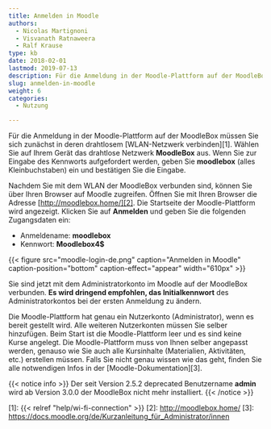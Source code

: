 ```yaml
---
title: Anmelden in Moodle
authors:
  - Nicolas Martignoni
  - Visvanath Ratnaweera
  - Ralf Krause
type: kb
date: 2018-02-01
lastmod: 2019-07-13
description: Für die Anmeldung in der Moodle-Plattform auf der MoodleBox müssen Sie sich zunächst in deren drahtlosem WLAN-Netzwerk verbinden, dann http://moodlebox.home/ öffnen
slug: anmelden-in-moodle
weight: 6
categories:
  - Nutzung

---
```

Für die Anmeldung in der Moodle-Plattform auf der MoodleBox müssen Sie sich zunächst in deren drahtlosem [WLAN-Netzwerk verbinden][1]. Wählen Sie auf Ihrem Gerät das drahtlose Netzwerk __MoodleBox__ aus. Wenn Sie zur Eingabe des Kennworts aufgefordert werden, geben Sie __moodlebox__ (alles Kleinbuchstaben) ein und bestätigen Sie die Eingabe.

Nachdem Sie mit dem WLAN der MoodleBox verbunden sind, können Sie über Ihren Browser auf Moodle zugreifen. Öffnen Sie mit Ihren Browser die Adresse [http://moodlebox.home/][2]. Die Startseite der Moodle-Plattform wird angezeigt. Klicken Sie auf __Anmelden__ und geben Sie die folgenden Zugangsdaten ein:

  * Anmeldename: __moodlebox__
  * Kennwort: __Moodlebox4$__

{{< figure src="moodle-login-de.png" caption="Anmelden in Moodle" caption-position="bottom" caption-effect="appear" width="610px" >}}

Sie sind jetzt mit dem Administratorkonto im Moodle auf der MoodleBox verbunden. __Es wird dringend empfohlen, das Initialkennwort__ des Administratorkontos bei der ersten Anmeldung zu ändern.

Die Moodle-Plattform hat genau ein Nutzerkonto (Administrator), wenn es bereit gestellt wird. Alle weiteren Nutzerkonten müssen Sie selber hinzufügen. Beim Start ist die Moodle-Plattform leer und es sind keine Kurse angelegt. Die Moodle-Plattform muss von Ihnen selber angepasst werden, genauso wie Sie auch alle Kursinhalte (Materialien, Aktivitäten, etc.) erstellen müssen. Falls Sie nicht genau wissen wie das geht, finden Sie alle notwendigen Infos in der [Moodle-Dokumentation][3].

{{< notice info >}}
Der seit Version 2.5.2 deprecated Benutzername __admin__ wird ab Version 3.0.0 der MoodleBox nicht mehr installiert.
{{< /notice >}}

 [1]: {{< relref "help/wi-fi-connection" >}}
 [2]: http://moodlebox.home/
 [3]: https://docs.moodle.org/de/Kurzanleitung_für_Administrator/innen
